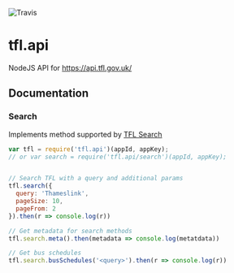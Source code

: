 ![Travis](https://travis-ci.org/easyCZ/tfl.api.svg)

# tfl.api
NodeJS API for https://api.tfl.gov.uk/



## Documentation

### Search
Implements method supported by [TFL Search](https://api.tfl.gov.uk/#Search)

```javascript
var tfl = require('tfl.api')(appId, appKey);
// or var search = require('tfl.api/search')(appId, appKey);


// Search TFL with a query and additional params
tfl.search({
  query: 'Thameslink',
  pageSize: 10,
  pageFrom: 2
}).then(r => console.log(r))

// Get metadata for search methods
tfl.search.meta().then(metadata => console.log(metatdata))

// Get bus schedules
tfl.search.busSchedules('<query>').then(r => console.log(r))

```
